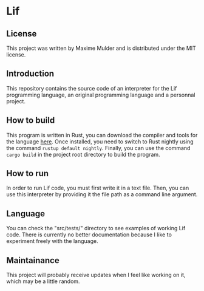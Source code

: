 # Lif

## License

This project was written by Maxime Mulder and is distributed under the MIT license.

## Introduction

This repository contains the source code of an interpreter for the Lif programming language, an original programming language and a personnal project.

## How to build

This program is written in Rust, you can download the compiler and tools for the language [here](https://www.rust-lang.org/).
Once installed, you need to switch to Rust nightly using the command `rustup default nightly`.
Finally, you can use the command `cargo build` in the project root directory to build the program.

## How to run

In order to run Lif code, you must first write it in a text file.
Then, you can use this interpreter by providing it the file path as a command line argument.

## Language

You can check the "src/tests/" directory to see examples of working Lif code. There is currently no better documentation because I like to experiment freely with the language.

## Maintainance

This project will probably receive updates when I feel like working on it, which may be a little random.
